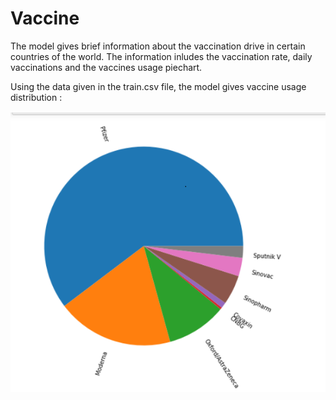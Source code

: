 # Vaccine
The model gives brief information about the vaccination drive in certain countries of the world. 
The information inludes the vaccination rate, daily vaccinations and the vaccines usage piechart.


Using the data given in the train.csv file, the model gives vaccine usage distribution : 

![Vaccine Usage Distribution](https://github.com/Yagna24/Vaccine/blob/main/vaccine_img/ice_screenshot_20210210-095813.png?raw=true)
